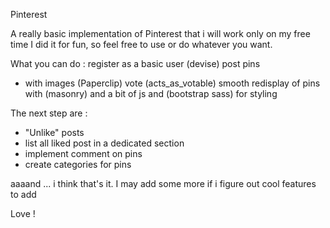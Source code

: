 Pinterest

A really basic implementation of Pinterest that i will work only on my free time
I did it for fun, so feel free to use or do whatever you want.

What you can do :
register as a basic user (devise)
post pins
  - with images (Paperclip)
vote (acts_as_votable)
smooth redisplay of pins with (masonry) and a bit of js
and (bootstrap sass) for styling


The next step are :
- "Unlike" posts
- list all liked post in a dedicated section
- implement comment on pins
- create categories for pins


aaaand ... i think that's it. I may add some more if i figure out cool features to add


Love !